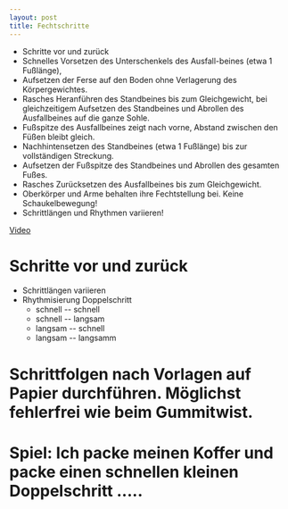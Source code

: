 ```yaml
---
layout: post
title: Fechtschritte 
---
```


* Schritte vor und zurück
* Schnelles  Vorsetzen  des  Unterschenkels  des  Ausfall-beines  (etwa  1  Fußlänge), 
* Aufsetzen  der  Ferse  auf  den  Boden ohne Verlagerung des Körpergewichtes.
* Rasches  Heranführen  des  Standbeines  bis  zum  Gleichgewicht,  bei  gleichzeitigem  Aufsetzen  des  Standbeines  und Abrollen des Ausfallbeines auf die ganze Sohle.
* Fußspitze  des  Ausfallbeines  zeigt  nach  vorne,  Abstand  zwischen den Füßen bleibt gleich.
* Nachhintensetzen  des  Standbeines  (etwa  1  Fußlänge)  bis zur vollständigen Streckung.
* Aufsetzen  der  Fußspitze  des  Standbeines  und  Abrollen  des gesamten Fußes.
* Rasches    Zurücksetzen    des    Ausfallbeines    bis    zum    Gleichgewicht. 
* Oberkörper  und  Arme  behalten  ihre  Fechtstellung  bei.  Keine Schaukelbewegung!
* Schrittlängen und Rhythmen variieren!

[Video](https://www.youtube.com/watch?v=NrOeO2NflyA)

# Schritte vor und zurück
* Schrittlängen variieren
* Rhythmisierung Doppelschritt 
  * schnell -- schnell
  * schnell -- langsam
  * langsam -- schnell
  * langsam -- langsamm

# Schrittfolgen nach Vorlagen auf Papier durchführen. Möglichst fehlerfrei wie beim Gummitwist.

# Spiel: Ich packe meinen Koffer und packe einen schnellen kleinen Doppelschritt ..... 